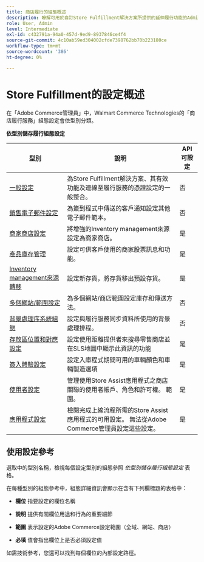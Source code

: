 ```yaml
---
title: 商店履行的組態概述
description: 瞭解可用於自訂Store Fulfillment解決方案所提供的延伸履行功能的Admin設定設定型別，以及完成設定的相關說明連結。
role: User, Admin
level: Intermediate
exl-id: c432791a-94a0-457d-9ed9-8937846ce4f4
source-git-commit: 4c10ab59ed304002cfde7398762bb70b223180ce
workflow-type: tm+mt
source-wordcount: '386'
ht-degree: 0%

---
```


# Store Fulfillment的設定概述

在「Adobe Commerce管理員」中，Walmart Commerce Technologies的「商店履行服務」組態設定會依型別分類。

**依型別儲存履行組態設定**

| **型別** | **說明** | **API可設定** |
|--------------------------------------------------------------------------|--------------------------------------------------------------------------------------------------------------------------------------------------------------------------|----------------------|
| [一般設定](enable-general.md) | 為Store Fulfillment解決方案、其有效功能及連線至履行服務的憑證設定的一般整合。 | 否 |
| [銷售電子郵件設定](sales-emails.md) | 為簽到程式中傳送的客戶通知設定其他電子郵件範本。 | 否 |
| [商家商店設定](merchant-store-configuration.md) | 將增強的Inventory management來源設定為商家商店。 | 是 |
| [產品庫存管理](product-stock.md) | 設定可供客戶使用的商家股票訊息和功能。 | 是 |
| [Inventory management來源轉移](inventory-stock-transfer.md) | 設定新存貨，將存貨移出預設存貨。 | 是 |
| [多個網站/範圍設定](multi-site-and-scope-config.md) | 為多個網站/商店範圍設定庫存和傳送方法。 | 否 |
| [背景處理序系統組態](background-processes.md) | 設定與履行服務同步資料所使用的背景處理排程。 | 否 |
| [存放區位置和對應設定](store-location-map-provider-setup.md) | 設定使用距離提供者來搜尋零售商店並在SLS地圖中顯示此資訊的功能 | 是 |
| [簽入體驗設定](check-in-experience-setup.md) | 設定入庫程式期間可用的車輛顏色和車輛製造選項 | 是 |
| [使用者設定](user-setup.md) | 管理使用Store Assist應用程式之商店關聯的使用者帳戶、角色和許可權。 範圍。 | 是 |
| [應用程式設定](app-setup.md) | 檢閱完成上線流程所需的Store Assist應用程式的可用設定。 無法從Adobe Commerce管理員設定這些設定。 | 是 |

## 使用設定參考

選取中的型別名稱，檢視每個設定型別的組態參照 _依型別儲存履行組態設定_ 表格。

在每種型別的組態參考中，組態詳細資訊會顯示在含有下列欄標題的表格中：

- **欄位** 指要設定的欄位名稱

- **說明** 提供有關欄位用途和行為的重要細節

- **範圍** 表示設定的Adobe Commerce設定範圍（全域、網站、商店）

- **必填** 值會指出欄位上是否必須設定值

如需技術參考，您還可以找到每個欄位的內部設定路徑。
